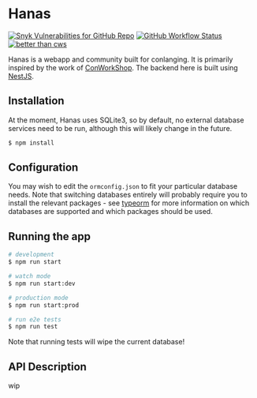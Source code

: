# Hanas
[![Snyk Vulnerabilities for GitHub Repo](https://img.shields.io/snyk/vulnerabilities/github/auctumnus/hanas-server?style=flat-square)](https://snyk.io)
[![GitHub Workflow Status](https://img.shields.io/github/workflow/status/auctumnus/hanas-server/Node.js%20CI?style=flat-square)](https://github.com/auctumnus/hanas-server/actions?query=workflow%3A"Node.js+CI")
[![better than cws](https://img.shields.io/badge/better%20than-cws-blue?style=flat-square)](https://www.youtube.com/watch?v=xmkifWcTXiI)

Hanas is a webapp and community built for conlanging. It is primarily inspired by the work of [ConWorkShop](https://conworkshop.com). The backend here is built using [NestJS](https://nestjs.com).

## Installation

At the moment, Hanas uses SQLite3, so by default, no external database services need to be run, although this will likely change in the future.
```bash
$ npm install
```

## Configuration
You may wish to edit the `ormconfig.json` to fit your particular database needs. Note that switching databases entirely will probably require you to install the relevant packages - see [typeorm](https://github.com/typeorm/typeorm) for more information on which databases are supported and which packages should be used.

## Running the app

```bash
# development
$ npm run start

# watch mode
$ npm run start:dev

# production mode
$ npm run start:prod

# run e2e tests
$ npm run test
```

Note that running tests will wipe the current database!

## API Description

wip
